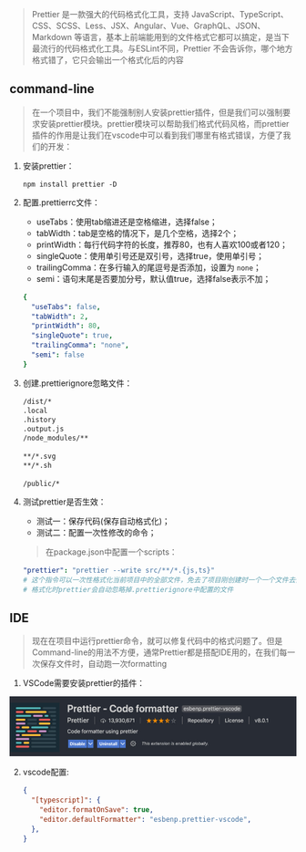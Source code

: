 > Prettier 是一款强大的代码格式化工具，支持 JavaScript、TypeScript、CSS、SCSS、Less、JSX、Angular、Vue、GraphQL、JSON、Markdown 等语言，基本上前端能用到的文件格式它都可以搞定，是当下最流行的代码格式化工具。与ESLint不同，Prettier 不会告诉你，哪个地方格式错了，它只会输出一个格式化后的内容

## command-line

> 在一个项目中，我们不能强制别人安装prettier插件，但是我们可以强制要求安装prettier模块。prettier模块可以帮助我们格式代码风格，而prettier插件的作用是让我们在vscode中可以看到我们哪里有格式错误，方便了我们的开发：

1. 安装prettier：

   ``` shell
   npm install prettier -D
   ```

2. 配置.prettierrc文件：

   * useTabs：使用tab缩进还是空格缩进，选择false；
   * tabWidth：tab是空格的情况下，是几个空格，选择2个；
   * printWidth：每行代码字符的长度，推荐80，也有人喜欢100或者120；
   * singleQuote：使用单引号还是双引号，选择true，使用单引号；
   * trailingComma：在多行输入的尾逗号是否添加，设置为 `none`；
   * semi：语句末尾是否要加分号，默认值true，选择false表示不加；

   ``` yaml
   {
     "useTabs": false,
     "tabWidth": 2,
     "printWidth": 80,
     "singleQuote": true,
     "trailingComma": "none",
     "semi": false
   }
   ```

3. 创建.prettierignore忽略文件：

   ``` 
   /dist/*
   .local
   .history
   .output.js
   /node_modules/**
   
   **/*.svg
   **/*.sh
   
   /public/*
   ```

4. 测试prettier是否生效：

   * 测试一：保存代码(保存自动格式化)；
   * 测试二：配置一次性修改的命令；

   > 在package.json中配置一个scripts：

   ``` yaml
   "prettier": "prettier --write src/**/*.{js,ts}"
   # 这个指令可以一次性格式化当前项目中的全部文件，免去了项目刚创建时一个一个文件去修改
   # 格式化时prettier会自动忽略掉.prettierignore中配置的文件
   ```
   
## IDE

> 现在在项目中运行prettier命令，就可以修复代码中的格式问题了。但是Command-line的用法不方便，通常Prettier都是搭配IDE用的，在我们每一次保存文件时，自动跑一次formatting

1. VSCode需要安装prettier的插件：

![image-20210722214543454](https://raw.githubusercontent.com/ilmangoi/imgRepo/main/img/008i3skNgy1gsq2acx21rj30ow057mxp.jpg)

2. vscode配置:

   ```json
   {
     "[typescript]": {
       "editor.formatOnSave": true,
       "editor.defaultFormatter": "esbenp.prettier-vscode",
     },
   }
   ```

   

